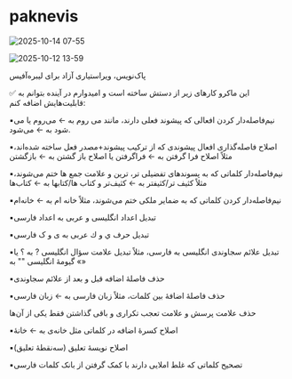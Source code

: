 # paknevis
![2025-10-14 07-55](https://github.com/user-attachments/assets/9f89079c-d4ad-42cc-a147-0b119d60eccc)

![2025-10-12 13-59](https://github.com/user-attachments/assets/658f3423-f0c3-4c06-87ee-85e818c907df)



پاک‌نویس، ویراستیاری آزاد برای لیبره‌آفیس


✅ این ماکرو کارهای زیر از دستش ساخته است و امیدوارم در آینده بتوانم به قابلیت‌هایش اضافه کنم:

▪️نیم‌فاصله‌دار کردن افعالی که پیشوند فعلی دارند، مانند می روم به ← می‌روم یا می شود به ← می‌شود.

▪️اصلاح فاصله‌گذاری افعال پیشوندی که از ترکیب پیشوند+مصدر فعل ساخته شده‌اند، مثلاً اصلاح فرا گرفتن به ← فراگرفتن یا اصلاح باز گشتن به ← بازگشتن

▪️نیم‌فاصله‌دار کلماتی که به پسوندهای تفضیلی تر، ترین و علامت جمع ها ختم می‌شوند، مثلاً کثیف تر/کثیفتر به ← کثیف‌تر و کتاب ها/کتابها به ← کتاب‌ها 

▪️نیم‌فاصله‌دار کردن کلماتی که به ضمایر ملکی ختم می‌شوند، مثلاً خانه ام به ← خانه‌ام

▪️تبدیل اعداد انگلیسی و عربی به اعداد فارسی

▪️تبدیل حرف ي و ك عربی به ی و ک فارسی

▪️تبدیل علائم سجاوندی انگلیسی به فارسی، مثلاً تبدیل علامت سؤال انگلیسی ? به ؟ یا گیومهٔ انگلیسی "" به «»

▪️حذف فاصلهٔ اضافه قبل و بعد از علائم سجاوندی

▪️حذف فاصلهٔ اضافهٔ بین کلمات، مثلاً زبان  فارسی به ← زبان فارسی

حذف علامت پرسش و علامت تعجب تکراری و باقی گذاشتن فقط یکی از آن‌ها

▪️اصلاح کسرهٔ اضافه در کلماتی مثل خانه‌ی به ← خانهٔ 

▪️اصلاح نویسهٔ تعلیق (سه‌نقطهٔ تعلیق) 

▪️تصحیح کلماتی که غلط املایی دارند با کمک گرفتن از بانک کلمات فارسی

